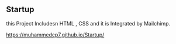 ## Startup

this Project Includesn HTML , CSS and it is Integrated by Mailchimp.

https://muhammedcp7.github.io/Startup/
